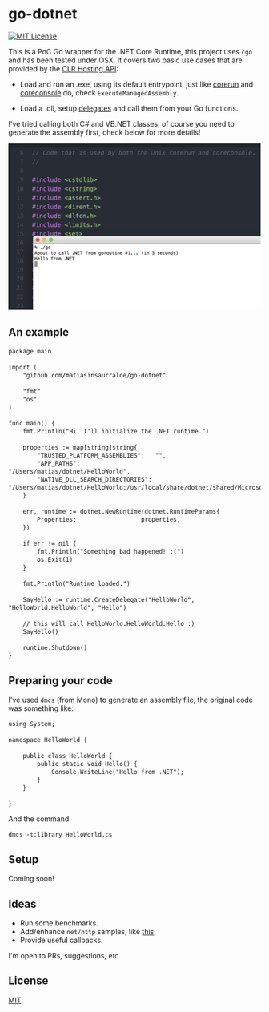 # go-dotnet

[![MIT License][license-image]][license-url]

This is a PoC Go wrapper for the .NET Core Runtime, this project uses ```cgo``` and has been tested under OSX. It covers two basic use cases that are provided by the [CLR Hosting API](https://blogs.msdn.microsoft.com/msdnforum/2010/07/09/use-clr4-hosting-api-to-invoke-net-assembly-from-native-c/):

* Load and run an .exe, using its default entrypoint, just like [corerun](https://github.com/dotnet/coreclr/blob/master/src/coreclr/hosts/unixcorerun/corerun.cpp) and [coreconsole](https://github.com/dotnet/coreclr/blob/master/src/coreclr/hosts/unixcoreconsole/coreconsole.cpp) do, check ```ExecuteManagedAssembly```.

* Load a .dll, setup [delegates](http://www.fancy-development.net/hosting-net-core-clr-in-your-own-process) and call them from your Go functions.

I've tried calling both C# and VB.NET classes, of course you need to generate the assembly first, check below for more details!

![Capture][capture]


## An example

```
package main

import (
	"github.com/matiasinsaurralde/go-dotnet"

	"fmt"
	"os"
)

func main() {
	fmt.Println("Hi, I'll initialize the .NET runtime.")

	properties := map[string]string{
		"TRUSTED_PLATFORM_ASSEMBLIES":   "",
        "APP_PATHS":                     "/Users/matias/dotnet/HelloWorld",
        "NATIVE_DLL_SEARCH_DIRECTORIES": "/Users/matias/dotnet/HelloWorld:/usr/local/share/dotnet/shared/Microsoft.NETCore.App/1.0.0",
	}

	err, runtime := dotnet.NewRuntime(dotnet.RuntimeParams{
		Properties:                  properties,
	})

	if err != nil {
		fmt.Println("Something bad happened! :(")
		os.Exit(1)
	}

	fmt.Println("Runtime loaded.")

	SayHello := runtime.CreateDelegate("HelloWorld", "HelloWorld.HelloWorld", "Hello")

    // this will call HelloWorld.HelloWorld.Hello :)
	SayHello()

	runtime.Shutdown()
}
```

## Preparing your code

I've used ```dmcs``` (from Mono) to generate an assembly file, the original code was something like:

```
using System;

namespace HelloWorld {

	public class HelloWorld {
    	public static void Hello() {
      		Console.WriteLine("Hello from .NET");
    	}
	}

}
```

And the command:

```
dmcs -t:library HelloWorld.cs
```

## Setup

Coming soon!

## Ideas

* Run some benchmarks.
* Add/enhance ```net/http``` samples, like [this](https://github.com/matiasinsaurralde/go-dotnet/blob/master/examples/http.go).
* Provide useful callbacks.

I'm open to PRs, suggestions, etc.

## License

[MIT](LICENSE)

[license-url]: LICENSE

[license-image]: http://img.shields.io/badge/license-MIT-blue.svg?style=flat

[capture]: capture.png
